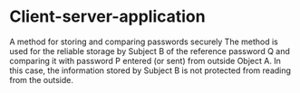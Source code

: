 # Client-server-application
A method for storing and comparing passwords securely The method is used for the reliable storage by Subject B of the reference password Q and comparing it with password P entered (or sent) from outside Object A. In this case, the information stored by Subject B is not protected from reading from the outside.
